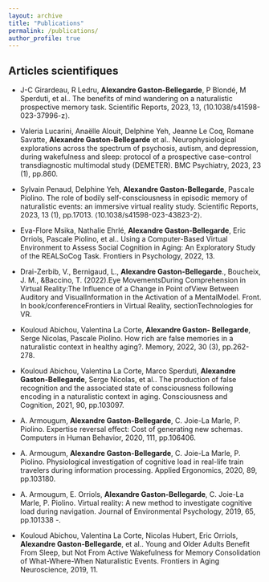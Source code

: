 ```yaml
---
layout: archive
title: "Publications"
permalink: /publications/
author_profile: true
---
```


## Articles scientifiques

* J-C Girardeau, R Ledru, **Alexandre Gaston-Bellegarde**, P Blondé, M Sperduti, et al.. The benefits of mind wandering on a naturalistic prospective memory task. Scientific Reports, 2023, 13, ⟨10.1038/s41598-023-37996-z⟩. 

* Valeria Lucarini, Anaëlle Alouit, Delphine Yeh, Jeanne Le Coq, Romane Savatte, **Alexandre Gaston-Bellegarde** et al.. Neurophysiological explorations across the spectrum of psychosis, autism, and depression, during wakefulness and sleep: protocol of a prospective case–control transdiagnostic multimodal study (DEMETER). BMC Psychiatry, 2023, 23 (1), pp.860.

* Sylvain Penaud, Delphine Yeh, **Alexandre Gaston-Bellegarde**, Pascale Piolino. The role of bodily self-consciousness in episodic memory of naturalistic events: an immersive virtual reality study. Scientific Reports, 2023, 13 (1), pp.17013. ⟨10.1038/s41598-023-43823-2⟩. 

* Eva-Flore Msika, Nathalie Ehrlé, **Alexandre Gaston-Bellegarde**, Eric Orriols, Pascale Piolino, et al.. Using a Computer-Based Virtual Environment to Assess Social Cognition in Aging: An Exploratory Study of the REALSoCog Task. Frontiers in Psychology, 2022, 13.

* Drai-Zerbib, V., Bernigaud, L., **Alexandre Gaston-Bellegarde**., Boucheix, J. M., &Baccino, T. (2022).Eye MovementsDuring Comprehension in Virtual Reality:The Influence of a Change in Point ofView Between Auditory and VisualInformation in the Activation of a MentalModel. Front. In book/conferenceFrontiers in Virtual Reality, sectionTechnologies for VR.

* Kouloud Abichou, Valentina La Corte, **Alexandre Gaston- Bellegarde**, Serge Nicolas, Pascale Piolino. How rich are false memories in a naturalistic context in healthy aging?. Memory, 2022, 30 (3), pp.262-278. 

* Kouloud Abichou, Valentina La Corte, Marco Sperduti, **Alexandre Gaston-Bellegarde**, Serge Nicolas, et al.. The production of false recognition and the associated state of consciousness following encoding in a naturalistic context in aging. Consciousness and Cognition, 2021, 90, pp.103097.

* A. Armougum, **Alexandre Gaston-Bellegarde**, C. Joie-La Marle, P. Piolino. Expertise reversal effect: Cost of generating new schemas. Computers in Human Behavior, 2020, 111, pp.106406. 
* A. Armougum, **Alexandre Gaston-Bellegarde**, C. Joie-La Marle, P. Piolino. Physiological investigation of cognitive load in real-life train travelers during information processing. Applied Ergonomics, 2020, 89, pp.103180. 

* A. Armougum, E. Orriols, **Alexandre Gaston-Bellegarde**, C. Joie-La Marle, P. Piolino. Virtual reality: A new method to investigate cognitive load during navigation. Journal of Environmental Psychology, 2019, 65, pp.101338 -. 

* Kouloud Abichou, Valentina La Corte, Nicolas Hubert, Eric Orriols, **Alexandre Gaston-Bellegarde**, et al.. Young and Older Adults Benefit From Sleep, but Not From Active Wakefulness for Memory Consolidation of What-Where-When Naturalistic Events. Frontiers in Aging Neuroscience, 2019, 11.




